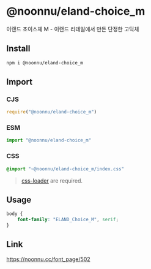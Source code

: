 # @noonnu/eland-choice_m
이랜드 초이스체 M - 이랜드 리테일에서 만든 단정한 고딕체

## Install
```sh
npm i @noonnu/eland-choice_m
```
## Import
### CJS
```js
require("@noonnu/eland-choice_m")
```
### ESM
```js
import "@noonnu/eland-choice_m"
```
### CSS 
```css
@import "~@noonnu/eland-choice_m/index.css"
```
> [css-loader](https://github.com/webpack-contrib/css-loader) are required.

## Usage
```css
body {
    font-family: "ELAND_Choice_M", serif;
}
```

## Link
https://noonnu.cc/font_page/502